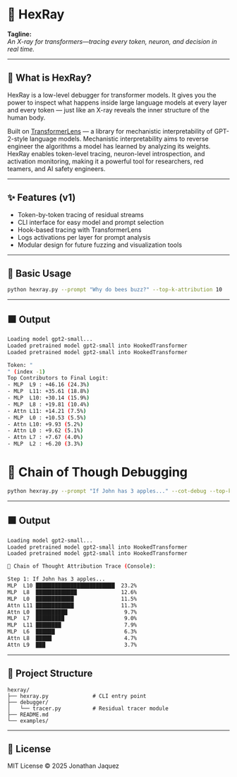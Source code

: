 # 🔬 HexRay

**Tagline:**  
*An X-ray for transformers—tracing every token, neuron, and decision in real time.*

---

## 🚀 What is HexRay?

HexRay is a low-level debugger for transformer models. It gives you the power to inspect what happens inside large language models at every layer and every token — just like an X-ray reveals the inner structure of the human body.

Built on [TransformerLens](https://github.com/neelnanda-io/TransformerLens) — a library for mechanistic interpretability of GPT-2-style language models. Mechanistic interpretability aims to reverse engineer the algorithms a model has learned by analyzing its weights. HexRay enables token-level tracing, neuron-level introspection, and activation monitoring, making it a powerful tool for researchers, red teamers, and AI safety engineers.

---

## ✨ Features (v1)

- Token-by-token tracing of residual streams
- CLI interface for easy model and prompt selection
- Hook-based tracing with TransformerLens
- Logs activations per layer for prompt analysis
- Modular design for future fuzzing and visualization tools

---

## 🔧 Basic Usage

```bash
python hexray.py --prompt "Why do bees buzz?" --top-k-attribution 10  
```

---

## 🟩 Output

```bash
Loading model gpt2-small...
Loaded pretrained model gpt2-small into HookedTransformer
Loaded pretrained model gpt2-small into HookedTransformer

Token: "
" (index -1)
Top Contributors to Final Logit:
- MLP  L9 : +46.16 (24.3%)
- MLP  L11: +35.61 (18.8%)
- MLP  L10: +30.14 (15.9%)
- MLP  L8 : +19.81 (10.4%)
- Attn L11: +14.21 (7.5%)
- MLP  L0 : +10.53 (5.5%)
- Attn L10: +9.93 (5.2%)
- Attn L0 : +9.62 (5.1%)
- Attn L7 : +7.67 (4.0%)
- MLP  L2 : +6.20 (3.3%)
```

# 🔧 Chain of Though Debugging

```bash
python hexray.py --prompt "If John has 3 apples..." --cot-debug --top-k-attribution 1 
```

---

## 🟩 Output

```bash
Loading model gpt2-small...
Loaded pretrained model gpt2-small into HookedTransformer
Loaded pretrained model gpt2-small into HookedTransformer

🧠 Chain of Thought Attribution Trace (Console):

Step 1: If John has 3 apples...
MLP  L10 █████████████████████████  23.2%
MLP  L8  █████████████              12.6%
MLP  L0  ████████████               11.5%
Attn L11 ████████████               11.3%
Attn L0  ██████████                  9.7%
MLP  L7  █████████                   9.0%
MLP  L11 ████████                    7.9%
MLP  L6  ██████                      6.3%
Attn L8  █████                       4.7%
Attn L9  ███                         3.7%
```

---

## 📁 Project Structure

```
hexray/
├── hexray.py              # CLI entry point
├── debugger/
│   └── tracer.py          # Residual tracer module
├── README.md
└── examples/
```

---

## 📜 License

MIT License © 2025 Jonathan Jaquez
